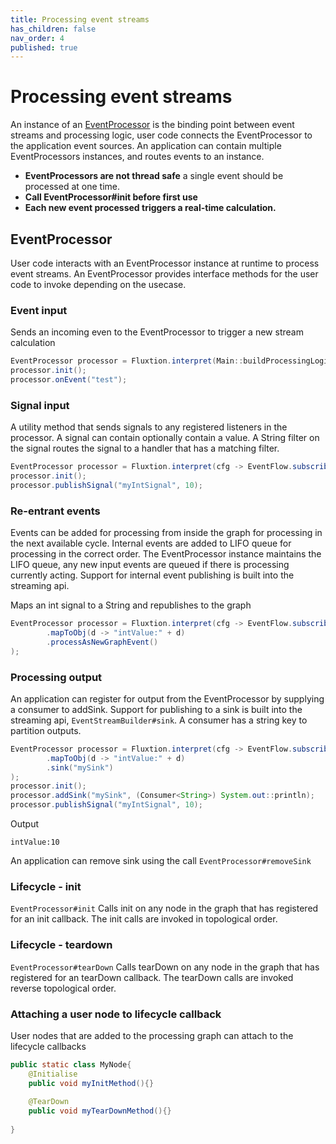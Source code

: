 ```yaml
---
title: Processing event streams
has_children: false
nav_order: 4
published: true
---
```


# Processing event streams

An instance of an 
[EventProcessor](https://github.com/v12technology/fluxtion/tree/{{site.fluxtion_version}}/runtime/src/main/java/com/fluxtion/runtime/EventProcessor.java)
is the binding point between event streams and processing logic, user code connects
the EventProcessor to the application event sources. An application can contain multiple EventProcessors instances, and
routes events to an instance. 

- **EventProcessors are not thread safe** a single event should be processed at one time. 
- **Call EventProcessor#init before first use** 
- **Each new event processed triggers a real-time calculation.**

## EventProcessor
User code interacts with an EventProcessor instance at runtime to process event streams. An EventProcessor provides 
interface methods for the user code to invoke depending on the usecase.

### Event input 
Sends an incoming even to the EventProcessor to trigger a new stream calculation

```java
EventProcessor processor = Fluxtion.interpret(Main::buildProcessingLogic);
processor.init();
processor.onEvent("test");
```

### Signal input
A utility method that sends signals to any registered listeners in the processor. 
A signal can contain optionally contain a value. A String filter on the signal routes the signal to a handler that has 
a matching filter.
```java
EventProcessor processor = Fluxtion.interpret(cfg -> EventFlow.subscribeToIntSignal("myIntSignal"));
processor.init();
processor.publishSignal("myIntSignal", 10);
```

### Re-entrant events
Events can be added for processing from inside the graph for processing in the next available cycle. Internal events
are added to LIFO queue for processing in the correct order. The EventProcessor instance maintains the LIFO queue, any 
new input events are queued if there is processing currently acting. Support for internal event publishing is built 
into the streaming api.

Maps an int signal to a String and republishes to the graph
```java
EventProcessor processor = Fluxtion.interpret(cfg -> EventFlow.subscribeToIntSignal("myIntSignal")
        .mapToObj(d -> "intValue:" + d)
        .processAsNewGraphEvent()
);
```

### Processing output
An application can register for output from the EventProcessor by supplying a consumer
to addSink. Support for publishing to a sink is built into the streaming api, ```EventStreamBuilder#sink```. 
A consumer has a string key to partition outputs.

```java
EventProcessor processor = Fluxtion.interpret(cfg -> EventFlow.subscribeToIntSignal("myIntSignal")
        .mapToObj(d -> "intValue:" + d)
        .sink("mySink")
);
processor.init();
processor.addSink("mySink", (Consumer<String>) System.out::println);
processor.publishSignal("myIntSignal", 10);
```

Output
```
intValue:10
```

An application can remove sink using the call ```EventProcessor#removeSink```

### Lifecycle - init
```EventProcessor#init``` Calls init on any node in the graph that has registered for an init callback. The init calls 
are invoked in topological order.

### Lifecycle - teardown
```EventProcessor#tearDown``` Calls tearDown on any node in the graph that has registered for an tearDown callback. 
The tearDown calls are invoked reverse topological order.

### Attaching a user node to lifecycle callback
User nodes that are added to the processing graph can attach to the lifecycle callbacks

```java
public static class MyNode{
    @Initialise
    public void myInitMethod(){}
    
    @TearDown
    public void myTearDownMethod(){}
    
}
```